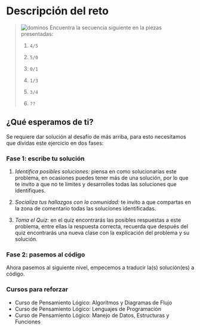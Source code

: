 # Descripción del reto
> ![dominos](https://static.platzi.com/media/user_upload/Dominos-94671981-69cc-480c-902a-5d580ed984bc.jpg)
> Encuentra la secuencia siguiente en la piezas presentadas:
> 1.     4/5
> 2.     5/0
> 3.     0/1
> 4.     1/3
> 5.     3/4
> 6.     ??

## ¿Qué esperamos de ti?
Se requiere dar solución al desafío de más arriba, para esto necesitamos que dividas este ejercicio en dos fases:

### Fase 1: escribe tu solución
1. *Identifica posibles soluciones:* piensa en como solucionarías este problema, en ocasiones puedes tener más de una solución, por lo que te invito a que no te limites y desarrolles todas las soluciones que identifiques.

2. *Socializa tus hallazgos con la comunidad:* te invito a que compartas en la zona de comentario todas las soluciones identificadas.

3. *Toma el Quiz:* en el quiz encontrarás las posibles respuestas a este problema, entre ellas la respuesta correcta, recuerda que después del quiz encontrarás una nueva clase con la explicación del problema y su solución.

### Fase 2: pasemos al código
Ahora pasemos al siguiente nivel, empecemos a traducir la(s) solución(es) a código.

### Cursos para reforzar
- Curso de Pensamiento Lógico: Algoritmos y Diagramas de Flujo
- Curso de Pensamiento Lógico: Lenguajes de Programación
- Curso de Pensamiento Lógico: Manejo de Datos, Estructuras y Funciones

